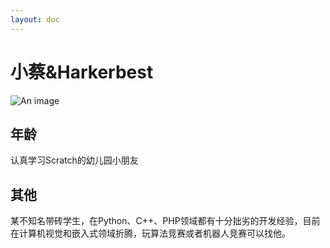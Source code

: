 ```yaml
---
layout: doc
---
```

# <Badge type="warning" text="管理" /> 小蔡&Harkerbest
![An image](http://q1.qlogo.cn/g?b=qq&nk=2737914384&s=160)

## 年龄

认真学习Scratch的幼儿园小朋友

## 其他

某不知名带砖学生，在Python、C++、PHP领域都有十分拙劣的开发经验，目前在计算机视觉和嵌入式领域折腾，玩算法竞赛或者机器人竞赛可以找他。
